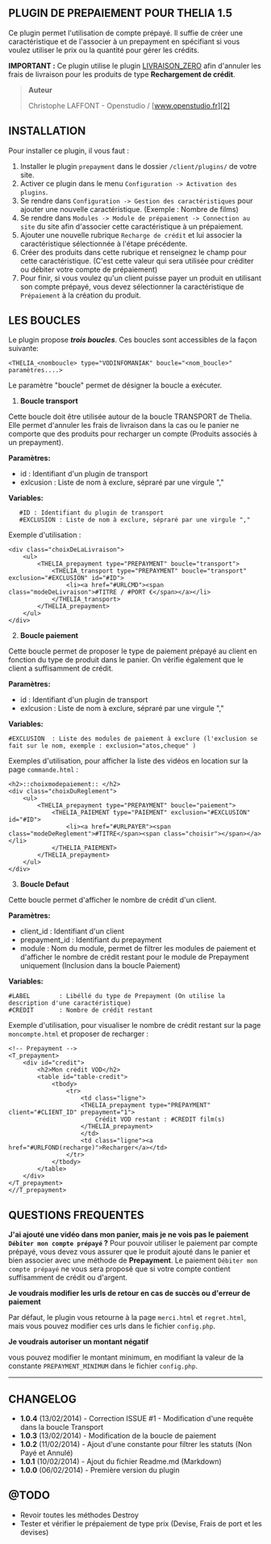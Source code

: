 PLUGIN DE PREPAIEMENT POUR THELIA 1.5
--------------------------------------

Ce plugin permet l'utilisation de compte prépayé. Il suffie de créer une caractéristique
et de l'associer à un prepayment en spécifiant si vous voulez utiliser le prix ou la quantité
pour gérer les crédits.

**IMPORTANT :** Ce plugin utilise le plugin [LIVRAISON_ZERO][1] afin d'annuler les frais de livraison pour
les produits de type **Rechargement de crédit**.


> **Auteur**
>
>   Christophe LAFFONT - Openstudio / [www.openstudio.fr][2]


INSTALLATION
---------

Pour installer ce plugin, il vous faut :

 1. Installer le plugin `prepayment` dans le dossier `/client/plugins/` de votre site.
 2. Activer ce plugin dans le menu `Configuration -> Activation des plugins`.
 3. Se rendre dans `Configuration -> Gestion des caractéristiques` pour ajouter une nouvelle caractéristique. (Exemple : Nombre de films)
 3. Se rendre dans `Modules -> Module de prépaiement -> Connection au site` du site afin d'associer cette caractéristique à un prépaiement.
 4. Ajouter une nouvelle rubrique `Recharge de crédit` et lui associer la caractéristique sélectionnée à l'étape précédente.
 5. Créer des produits dans cette rubrique et renseignez le champ pour cette caractéristique. (C'est cette valeur qui sera utilisée pour créditer ou débiter votre compte de prépaiement)
 6. Pour finir, si vous voulez qu'un client puisse payer un produit en utilisant son compte prépayé, vous devez sélectionner la caractéristique de `Prépaiement` à la création du produit.

LES BOUCLES
---------

Le plugin propose ***trois boucles***. Ces boucles sont accessibles de la façon suivante:

```
<THELIA_<nomboucle> type="VODINFOMANIAK" boucle="<nom_boucle>" paramètres....>
```
Le paramètre "boucle" permet de désigner la boucle a exécuter.


1) **Boucle transport**

Cette boucle doit être utilisée autour de la boucle TRANSPORT de Thelia. Elle
permet d'annuler les frais de livraison dans la cas ou le panier ne comporte que
des produits pour recharger un compte (Produits associés à un prepayment).

**Paramètres:**

 - id : Identifiant d'un plugin de transport
 - exlcusion :  Liste de nom à exclure, sépraré par une virgule ","

**Variables:**

```
   #ID : Identifiant du plugin de transport
   #EXCLUSION : Liste de nom à exclure, sépraré par une virgule ","
```

Exemple d'utilisation :

```
<div class="choixDeLaLivraison">
    <ul>
        <THELIA_prepayment type="PREPAYMENT" boucle="transport">
            <THELIA_transport type="PREPAYMENT" boucle="transport" exclusion="#EXCLUSION" id="#ID">
                <li><a href="#URLCMD"><span class="modeDeLivraison">#TITRE / #PORT €</span></a></li>
            </THELIA_transport>
        </THELIA_prepayment>
    </ul>
</div>
```


2) **Boucle paiement**

Cette boucle permet de proposer le type de paiement prépayé au client en fonction du type de produit dans le panier. On vérifie également que le client a suffisamment de crédit.

**Paramètres:**

 - id : Identifiant d'un plugin de transport
 - exlcusion :  Liste de nom à exclure, sépraré par une virgule ","

**Variables:**

```
#EXCLUSION  : Liste des modules de paiement à exclure (l'exclusion se fait sur le nom, exemple : exclusion="atos,cheque" )
```

Exemples d'utilisation, pour afficher la liste des vidéos en location sur la page `commande.html` :

```
<h2>::choixmodepaiement:: </h2>
<div class="choixDuReglement">
    <ul>
        <THELIA_prepayment type="PREPAYMENT" boucle="paiement">
            <THELIA_PAIEMENT type="PAIEMENT" exclusion="#EXCLUSION" id="#ID">
                <li><a href="#URLPAYER"><span class="modeDeReglement">#TITRE</span><span class="choisir"></span></a></li>
            </THELIA_PAIEMENT>
        </THELIA_prepayment>
    </ul>
</div>
```

3) **Boucle Defaut**

Cette boucle permet d'afficher le nombre de crédit d'un client.

**Paramètres:**

 - client_id : Identifiant d'un client
 - prepayment_id : Identifiant du prepayment
 - module : Nom du module, permet de filtrer les modules de paiement et d'afficher le nombre de crédit restant pour le module de Prepayment uniquement (Inclusion dans la boucle Paiement)

**Variables:**

```
#LABEL        : Libéllé du type de Prepayment (On utilise la description d'une caractéristique)
#CREDIT       : Nombre de crédit restant
```

Exemple d'utilisation, pour visualiser le nombre de crédit restant sur la page `moncompte.html` et proposer de recharger :

```
<!-- Prepayment -->
<T_prepayment>
    <div id="credit">
        <h2>Mon crédit VOD</h2>
        <table id="table-credit">
            <tbody>
                <tr>
                    <td class="ligne">
                    <THELIA_prepayment type="PREPAYMENT" client="#CLIENT_ID" prepayment="1">
                        Crédit VOD restant : #CREDIT film(s)
                    </THELIA_prepayment>
                    </td>
                    <td class="ligne"><a href="#URLFOND(recharge)">Recharger</a></td>
                </tr>
            </tbody>
        </table>
    </div>
</T_prepayment>
<//T_prepayment>
```

QUESTIONS FREQUENTES
---------

**J'ai ajouté une vidéo dans mon panier, mais je ne vois pas le paiement `Débiter mon compte prépayé` ?**
Pour pouvoir utiliser le paiement par compte prépayé, vous devez vous assurer que le produit ajouté dans le panier et bien associer avec une méthode de **Prepayment**.
Le paiement `Débiter mon compte prépayé` ne vous sera proposé que si votre compte contient suffisamment de crédit ou d'argent.

**Je voudrais modifier les urls de retour en cas de succès ou d'erreur de paiement**

Par défaut, le plugin vous retourne à la page `merci.html` et `regret.html`, mais vous pouvez modifier ces urls dans le fichier `config.php`.

**Je voudrais autoriser un montant négatif**

vous pouvez modifier le montant minimum, en modifiant la valeur de la constante `PREPAYMENT_MINIMUM` dans le fichier `config.php`.


----------

CHANGELOG
---------

- **1.0.4** (13/02/2014) - Correction ISSUE #1 - Modification d'une requête dans la boucle Transport
- **1.0.3** (13/02/2014) - Modification de la boucle de paiement
- **1.0.2** (11/02/2014) - Ajout d'une constante pour filtrer les statuts (Non Payé et Annulé)
- **1.0.1** (10/02/2014) - Ajout du fichier Readme.md (Markdown)
- **1.0.0** (06/02/2014) - Première version du plugin


@TODO
---------

* Revoir toutes les méthodes Destroy
* Tester et vérifier le prépaiement de type prix (Devise, Frais de port et les devises)


[1]: https://github.com/touffies/livraison_zero
[2]: http://www.openstudio.fr

